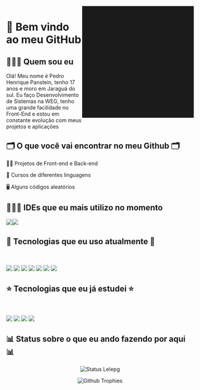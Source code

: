 <img src="bannergit.gif" height="300px" width="300px" align="right">

# 👋 Bem vindo ao meu GitHub

## 🙋🏻‍♂️ Quem sou eu

Olá! Meu nome é Pedro Henrique Panstein, tenho 17 anos e moro em Jaraguá do sul. Eu faço Desenvolvimento de Sistemas na WEG, tenho uma grande facilidade no Front-End e estou em constante evolução com meus projetos e aplicações 

## 🗂️ O que você vai encontrar no meu Github 🗂️

👩‍💻 Projetos de Front-end e Back-end

🤖 Cursos de diferentes linguagens

🖥️ Alguns códigos aleatórios

## 👨🏽‍💻 IDEs que eu mais utilizo no momento
  <div style="display: flex;">
    <a href="https://code.visualstudio.com/"><img src="https://cdn.jsdelivr.net/gh/devicons/devicon@latest/icons/vscode/vscode-original.svg" height="50px"/></a>
    <a href="https://www.jetbrains.com/pt-br/idea/"><img src="https://cdn.jsdelivr.net/gh/devicons/devicon@latest/icons/intellij/intellij-original.svg" height="50px"/></a>
  </div>
          
          
## 🌟 Tecnologias que eu uso atualmente 🌟

<a href="https://www.alura.com.br/artigos/o-que-e-html-suas-tags-parte-1-estrutura-basica?srsltid=AfmBOorpGsv3AKPOVBrkDjl7keJGF-l1GIXqxhki-sWBpoWj3yJyKCJF"><img src="https://cdn.jsdelivr.net/gh/devicons/devicon@latest/icons/html5/html5-original.svg"  height="50px"/></a>
<a href="https://www.alura.com.br/artigos/css?srsltid=AfmBOoqUoDAE3VDHgYAxEIYNDXsZdKaC9pqD8Gg2dkJZaZT-1zML9U7u"><img src="https://cdn.jsdelivr.net/gh/devicons/devicon@latest/icons/css3/css3-original.svg" height="50px"/></a>
<a href="https://sass-lang.com/"><img src="https://cdn.jsdelivr.net/gh/devicons/devicon@latest/icons/sass/sass-original.svg" height="50px"/></a>
<a href="https://developer.mozilla.org/pt-BR/docs/Web/JavaScript"><img src="https://cdn.jsdelivr.net/gh/devicons/devicon@latest/icons/javascript/javascript-original.svg" height="50px"></a>
<a href="https://www.typescriptlang.org/"><img src="https://cdn.jsdelivr.net/gh/devicons/devicon@latest/icons/typescript/typescript-original.svg" height="50px"></a>
<a href="https://angular.dev/"><img src="https://cdn.jsdelivr.net/gh/devicons/devicon@latest/icons/angular/angular-original.svg" height="50px"></a>
<a href="https://www.java.com/pt-BR/"><img src="https://cdn.jsdelivr.net/gh/devicons/devicon@latest/icons/java/java-original.svg" height="50px"></a>
<a href=""><img  height="50px"></a>

## ⭐ Tecnologias que eu já estudei ⭐

<a href="https://tailwindcss.com/"><img src="https://cdn.jsdelivr.net/gh/devicons/devicon@latest/icons/tailwindcss/tailwindcss-original.svg" height="50px"></a>
<a href="https://getbootstrap.com/"><img src="https://cdn.jsdelivr.net/gh/devicons/devicon@latest/icons/bootstrap/bootstrap-original.svg" height="50px"></a>
<a href="https://www.mysql.com/"><img src="https://cdn.jsdelivr.net/gh/devicons/devicon@latest/icons/mysql/mysql-original.svg" height="50px"></a>
<a href="https://firebase.google.com/?hl=pt-br"><img src="https://cdn.jsdelivr.net/gh/devicons/devicon@latest/icons/firebase/firebase-original.svg" height="50px"></a>
<a href=""><img  height="50px"></a>
<a href=""><img  height="50px"></a>

## 📊 Status sobre o que eu ando fazendo por aqui 📊

<div align = "center">
 
![Status Lelepg](http://github-profile-summary-cards.vercel.app/api/cards/stats?username=lelepg&theme=nord_dark) 
 
![Github Trophies](https://github-profile-trophy.vercel.app/?username=lelepg&theme=nord&column=6&row=1&margin-w=10)
 
</div>
